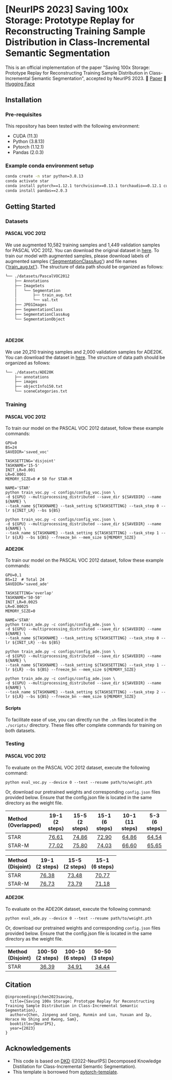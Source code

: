 # [NeurIPS 2023] Saving 100x Storage: Prototype Replay for Reconstructing Training Sample Distribution in Class-Incremental Semantic Segmentation

This is an official implementation of the paper "Saving 100x Storage: Prototype Replay for Reconstructing Training Sample Distribution in Class-Incremental Semantic Segmentation", accepted by NeurIPS 2023.
📝 [Paper](https://proceedings.neurips.cc/paper_files/paper/2023/hash/708e0d691a22212e1e373dc8779cbe53-Abstract-Conference.html)
🤗 [Hugging Face](https://huggingface.co/jinpeng0528/STAR)

## Installation
### Pre-requisites
This repository has been tested with the following environment:
* CUDA (11.3)
* Python (3.8.13)
* Pytorch (1.12.1)
* Pandas (2.0.3)

### Example conda environment setup
```bash
conda create -n star python=3.8.13
conda activate star
conda install pytorch==1.12.1 torchvision==0.13.1 torchaudio==0.12.1 cudatoolkit=11.3 -c pytorch
conda install pandas==2.0.3
```

## Getting Started

### Datasets

#### PASCAL VOC 2012
We use augmented 10,582 training samples and 1,449 validation samples for PASCAL VOC 2012. You can download the original dataset in [here](http://host.robots.ox.ac.uk/pascal/VOC/voc2012/index.html#devkit). To train our model with augmented samples, please download labels of augmented samples (['SegmentationClassAug'](https://www.dropbox.com/s/oeu149j8qtbs1x0/SegmentationClassAug.zip)) and file names (['train_aug.txt'](https://github.com/cvlab-yonsei/DKD/releases/download/v1.0/train_aug.txt)). The structure of data path should be organized as follows:
```bash
└── ./datasets/PascalVOC2012
    ├── Annotations
    ├── ImageSets
    │   └── Segmentation
    │       ├── train_aug.txt
    │       └── val.txt
    ├── JPEGImages
    ├── SegmentationClass
    ├── SegmentationClassAug
    └── SegmentationObject
    
    
```

#### ADE20K
We use 20,210 training samples and 2,000 validation samples for ADE20K. You can download the dataset in [here](http://sceneparsing.csail.mit.edu/). The structure of data path should be organized as follows:
```bash
└── ./datasets/ADE20K
    ├── annotations
    ├── images
    ├── objectInfo150.txt
    └── sceneCategories.txt
```

### Training
#### PASCAL VOC 2012
To train our model on the PASCAL VOC 2012 dataset, follow these example commands:
```Shell
GPU=0
BS=24
SAVEDIR='saved_voc'

TASKSETTING='disjoint'
TASKNAME='15-5'
INIT_LR=0.001
LR=0.0001
MEMORY_SIZE=0 # 50 for STAR-M

NAME='STAR'
python train_voc.py -c configs/config_voc.json \
-d ${GPU} --multiprocessing_distributed --save_dir ${SAVEDIR} --name ${NAME} \
--task_name ${TASKNAME} --task_setting ${TASKSETTING} --task_step 0 --lr ${INIT_LR} --bs ${BS}

python train_voc.py -c configs/config_voc.json \
-d ${GPU} --multiprocessing_distributed --save_dir ${SAVEDIR} --name ${NAME} \
--task_name ${TASKNAME} --task_setting ${TASKSETTING} --task_step 1 --lr ${LR} --bs ${BS} --freeze_bn --mem_size ${MEMORY_SIZE}
```

#### ADE20K
To train our model on the PASCAL VOC 2012 dataset, follow these example commands:
```Shell
GPU=0,1
BS=12  # Total 24
SAVEDIR='saved_ade'

TASKSETTING='overlap'
TASKNAME='50-50'
INIT_LR=0.0025
LR=0.00025
MEMORY_SIZE=0

NAME='STAR'
python train_ade.py -c configs/config_ade.json \
-d ${GPU} --multiprocessing_distributed --save_dir ${SAVEDIR} --name ${NAME} \
--task_name ${TASKNAME} --task_setting ${TASKSETTING} --task_step 0 --lr ${INIT_LR} --bs ${BS}

python train_ade.py -c configs/config_ade.json \
-d ${GPU} --multiprocessing_distributed --save_dir ${SAVEDIR} --name ${NAME} \
--task_name ${TASKNAME} --task_setting ${TASKSETTING} --task_step 1 --lr ${LR} --bs ${BS} --freeze_bn --mem_size ${MEMORY_SIZE}

python train_ade.py -c configs/config_ade.json \
-d ${GPU} --multiprocessing_distributed --save_dir ${SAVEDIR} --name ${NAME} \
--task_name ${TASKNAME} --task_setting ${TASKSETTING} --task_step 2 --lr ${LR} --bs ${BS} --freeze_bn --mem_size ${MEMORY_SIZE}
```

#### Scripts
To facilitate ease of use, you can directly run the `.sh` files located in the `./scripts/` directory. These files offer complete commands for training on both datasets.

### Testing
#### PASCAL VOC 2012
To evaluate on the PASCAL VOC 2012 dataset, execute the following command:
```Shell
python eval_voc.py --device 0 --test --resume path/to/weight.pth
```
Or, download our pretrained weights and corresponding `config.json` files provided below. Ensure that the config.json file is located in the same directory as the weight file.

| Method<br>(Overlapped) | 19-1<br>(2 steps) | 15-5<br>(2 steps) | 15-1<br>(6 steps) | 10-1<br>(11 steps) | 5-3<br>(6 steps) |
|:-----------------------|:-----------------:|:-----------------:|:-----------------:|:------------------:|:----------------:|
| STAR                   |     [76.61](https://huggingface.co/jinpeng0528/STAR/tree/main/voc_overlapped_19-1_STAR)     |     [74.86](https://huggingface.co/jinpeng0528/STAR/tree/main/voc_overlapped_15-5_STAR)     |     [72.90](https://huggingface.co/jinpeng0528/STAR/tree/main/voc_overlapped_15-1_STAR)     |     [64.86](https://huggingface.co/jinpeng0528/STAR/tree/main/voc_overlapped_10-1_STAR)      |    [64.54](https://huggingface.co/jinpeng0528/STAR/tree/main/voc_overlapped_5-3_STAR)     |
| STAR-M                 |     [77.02](https://huggingface.co/jinpeng0528/STAR/tree/main/voc_overlapped_19-1_STAR-M)     |     [75.80](https://huggingface.co/jinpeng0528/STAR/tree/main/voc_overlapped_15-5_STAR-M)     |     [74.03](https://huggingface.co/jinpeng0528/STAR/tree/main/voc_overlapped_15-1_STAR-M)     |     [66.60](https://huggingface.co/jinpeng0528/STAR/tree/main/voc_overlapped_10-1_STAR-M)      |    [65.65](https://huggingface.co/jinpeng0528/STAR/tree/main/voc_overlapped_5-3_STAR-M)     |

| Method<br>(Disjoint)  | 19-1<br>(2 steps) | 15-5<br>(2 steps) | 15-1<br>(6 steps) | 
|:----------------------|:-----------------:|:-----------------:|:-----------------:|
| STAR                  |     [76.38](https://huggingface.co/jinpeng0528/STAR/tree/main/voc_disjoint_19-1_STAR)     |     [73.48](https://huggingface.co/jinpeng0528/STAR/tree/main/voc_disjoint_15-5_STAR)     |     [70.77](https://huggingface.co/jinpeng0528/STAR/tree/main/voc_disjoint_15-1_STAR)     |
| STAR-M                |     [76.73](https://huggingface.co/jinpeng0528/STAR/tree/main/voc_disjoint_19-1_STAR-M)     |     [73.79](https://huggingface.co/jinpeng0528/STAR/tree/main/voc_disjoint_15-5_STAR-M)     |     [71.18](https://huggingface.co/jinpeng0528/STAR/tree/main/voc_disjoint_15-1_STAR-M)     |


#### ADE20K
To evaluate on the ADE20K dataset, execute the following command:
```Shell
python eval_ade.py --device 0 --test --resume path/to/weight.pth
```
Or, download our pretrained weights and corresponding `config.json` files provided below. Ensure that the config.json file is located in the same directory as the weight file.

| Method<br>(Disjoint)  | 100-50<br>(2 steps) | 100-10<br>(6 steps) | 50-50<br>(3 steps) | 
|:----------------------|:-------------------:|:-------------------:|:------------------:|
| STAR                  |      [36.39](https://huggingface.co/jinpeng0528/STAR/tree/main/ade_overlapped_100-50_STAR)      |      [34.91](https://huggingface.co/jinpeng0528/STAR/tree/main/ade_overlapped_100-10_STAR)      |     [34.44](https://huggingface.co/jinpeng0528/STAR/tree/main/ade_overlapped_50-50_STAR)      |


## Citation
```
@inproceedings{chen2023saving,
  title={Saving 100x Storage: Prototype Replay for Reconstructing Training Sample Distribution in Class-Incremental Semantic Segmentation},
  author={Chen, Jinpeng and Cong, Runmin and Luo, Yuxuan and Ip, Horace Ho Shing and Kwong, Sam},
  booktitle={NeurIPS},
  year={2023}
}
```

## Acknowledgements
* This code is based on [DKD](https://github.com/cvlab-yonsei/DKD) ([2022-NeurIPS] Decomposed Knowledge Distillation for Class-Incremental Semantic Segmentation).
* This template is borrowed from [pytorch-template](https://github.com/victoresque/pytorch-template).
